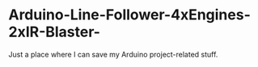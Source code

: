 # Arduino-Line-Follower-4xEngines-2xIR-Blaster-
Just a place where I can save my Arduino project-related stuff.
